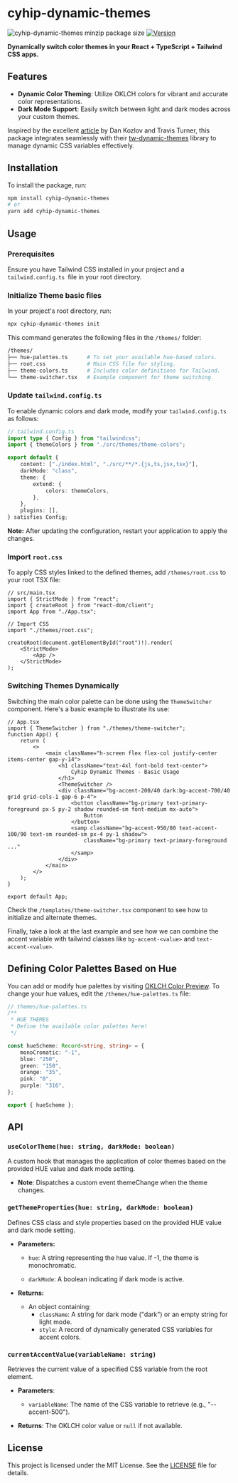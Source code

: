 # cyhip-dynamic-themes

![cyhip-dynamic-themes minzip package size](https://img.shields.io/bundlephobia/minzip/cyhip-dynamic-themes)
[![Version](https://img.shields.io/npm/v/cyhip-dynamic-themes.svg?colorB=green)](https://www.npmjs.com/package/cyhip-dynamic-themes)

**Dynamically switch color themes in your React + TypeScript + Tailwind CSS apps.**

## Features

-   **Dynamic Color Theming**: Utilize OKLCH colors for vibrant and accurate color representations.
-   **Dark Mode Support**: Easily switch between light and dark modes across your custom themes.

Inspired by the excellent [article](https://evilmartians.com/chronicles/better-dynamic-themes-in-tailwind-with-oklch-color-magic) by Dan Kozlov and Travis Turner, this package integrates seamlessly with their [tw-dynamic-themes](https://github.com/dkzlv/tw-dynamic-themes) library to manage dynamic CSS variables effectively.

## Installation

To install the package, run:

```bash
npm install cyhip-dynamic-themes
# or
yarn add cyhip-dynamic-themes
```

## Usage

### Prerequisites

Ensure you have Tailwind CSS installed in your project and a `tailwind.config.ts `file in your root directory.

### Initialize Theme basic files

In your project's root directory, run:

```bash
npx cyhip-dynamic-themes init
```

This command generates the following files in the `/themes/` folder:

```bash
/themes/
├── hue-palettes.ts      # To set your available hue-based colors.
├── root.css             # Main CSS file for styling.
├── theme-colors.ts      # Includes color definitions for Tailwind.
└── theme-switcher.tsx   # Example component for theme switching.
```

### Update `tailwind.config.ts`

To enable dynamic colors and dark mode, modify your `tailwind.config.ts` as follows:

```ts
// tailwind.config.ts
import type { Config } from "tailwindcss";
import { themeColors } from "./src/themes/theme-colors";

export default {
    content: ["./index.html", "./src/**/*.{js,ts,jsx,tsx}"],
    darkMode: "class",
    theme: {
        extend: {
            colors: themeColors,
        },
    },
    plugins: [],
} satisfies Config;
```

**Note:** After updating the configuration, restart your application to apply the changes.

### Import `root.css`

To apply CSS styles linked to the defined themes, add `/themes/root.css` to your root TSX file:

```tsx
// src/main.tsx
import { StrictMode } from "react";
import { createRoot } from "react-dom/client";
import App from "./App.tsx";

// Import CSS
import "./themes/root.css";

createRoot(document.getElementById("root")!).render(
    <StrictMode>
        <App />
    </StrictMode>
);
```

### Switching Themes Dynamically

Switching the main color palette can be done using the `ThemeSwitcher` component. Here's a basic example to illustrate its use:

```tsx
// App.tsx
import { ThemeSwitcher } from "./themes/theme-switcher";
function App() {
    return (
        <>
            <main className="h-screen flex flex-col justify-center items-center gap-y-14">
                <h1 className="text-4xl font-bold text-center">
                    Cyhip Dynamic Themes - Basic Usage
                </h1>
                <ThemeSwitcher />
                <div className="bg-accent-200/40 dark:bg-accent-700/40 grid grid-cols-1 gap-6 p-4">
                    <button className="bg-primary text-primary-foreground px-5 py-2 shadow rounded-sm font-medium mx-auto">
                        Button
                    </button>
                    <samp className="bg-accent-950/80 text-accent-100/90 text-sm rounded-sm px-4 py-1 shadow">
                        className="bg-primary text-primary-foreground ..."
                    </samp>
                </div>
            </main>
        </>
    );
}

export default App;
```

Check the `/templates/theme-switcher.tsx` component to see how to initialize and alternate themes.

Finally, take a look at the last example and see how we can combine the accent variable with tailwind classes like `bg-accent-<value>` and `text-accent-<value>`.

## Defining Color Palettes Based on Hue

You can add or modify hue palettes by visiting [OKLCH Color Preview](https://oklch.com/). To change your hue values, edit the `/themes/hue-palettes.ts` file:

```ts
// themes/hue-palettes.ts
/**
 * HUE THEMES
 * Define the available color palettes here!
 */

const hueScheme: Record<string, string> = {
    monoCromatic: "-1",
    blue: "250",
    green: "150",
    orange: "35",
    pink: "0",
    purple: "316",
};

export { hueScheme };
```

## API

### `useColorTheme(hue: string, darkMode: boolean)`

A custom hook that manages the application of color themes based on the provided HUE value and dark mode setting.

-   **Note**: Dispatches a custom event themeChange when the theme changes.

### `getThemeProperties(hue: string, darkMode: boolean)`

Defines CSS class and style properties based on the provided HUE value and dark mode setting.

-   **Parameters:**

    -   `hue`: A string representing the hue value. If -1, the theme is monochromatic.

    -   `darkMode`: A boolean indicating if dark mode is active.

-   **Returns:**

    -   An object containing:
        -   `className`: A string for dark mode ("dark") or an empty string for light mode.
        -   `style`: A record of dynamically generated CSS variables for accent colors.

### `currentAccentValue(variableName: string)`

Retrieves the current value of a specified CSS variable from the root element.

-   **Parameters**:

    -   `variableName`: The name of the CSS variable to retrieve (e.g., "--accent-500").

-   **Returns**: The OKLCH color value or `null` if not available.

## License

This project is licensed under the MIT License. See the [LICENSE](./LICENSE) file for details.
